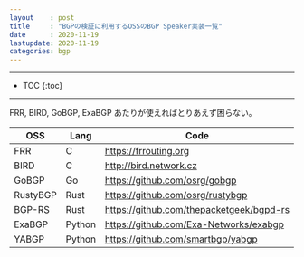 ```yaml
---
layout    : post
title     : "BGPの検証に利用するOSSのBGP Speaker実装一覧"
date      : 2020-11-19
lastupdate: 2020-11-19
categories: bgp
---
```


--------

* TOC
{:toc}

--------

FRR, BIRD, GoBGP, ExaBGP あたりが使えればとりあえず困らない。

| OSS | Lang | Code |
| ---- | ---- | ---- |
| FRR | C | https://frrouting.org |
| BIRD | C | http://bird.network.cz |
| GoBGP | Go | https://github.com/osrg/gobgp |
| RustyBGP | Rust | https://github.com/osrg/rustybgp |
| BGP-RS | Rust | https://github.com/thepacketgeek/bgpd-rs |
| ExaBGP | Python | https://github.com/Exa-Networks/exabgp |
| YABGP | Python | https://github.com/smartbgp/yabgp |
